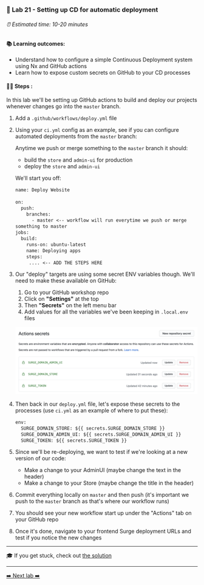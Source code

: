 ### 🎈 Lab 21 - Setting up CD for automatic deployment

###### ⏰ Estimated time: 10-20 minutes

#### 📚 Learning outcomes:

- Understand how to configure a simple Continuous Deployment system using Nx and GitHub actions
- Learn how to expose custom secrets on GitHub to your CD processes 

#### 🏋️‍♀️ Steps :

In this lab we'll be setting up GitHub actions to build and deploy our projects whenever changes go into the `master` branch.

1. Add a `.github/workflows/deploy.yml` file
2. Using your `ci.yml` config as an example, see if you can configure automated deployments from the 
`master` branch:

   Anytime we push or merge something to the `master` branch it should:
   - build the `store` and `admin-ui` for production
   - deploy the `store` and `admin-ui`
       
   We'll start you off:
   
   ```
   name: Deploy Website
   
   on:
     push:
       branches:
         - master <-- workflow will run everytime we push or merge something to master
   jobs:
     build:
       runs-on: ubuntu-latest
       name: Deploying apps
       steps:
        .... <-- ADD THE STEPS HERE
   ```

2. Our "deploy" targets are using some secret ENV variables though. We'll need to make these available on GitHub:
    1. Go to your GitHub workshop repo
    2. Click on **"Settings"** at the top
    3. Then **"Secrets"** on the left menu bar
    4. Add values for all the variables we've been keeping in `.local.env` files
  
    ![GitHub secrets](./github_secrets.png)

3. Then back in our `deploy.yml` file, let's expose these secrets to the processes (use `ci.yml` as an example of where to put these):

    ```
    env:
      SURGE_DOMAIN_STORE: ${{ secrets.SURGE_DOMAIN_STORE }}
      SURGE_DOMAIN_ADMIN_UI: ${{ secrets.SURGE_DOMAIN_ADMIN_UI }}
      SURGE_TOKEN: ${{ secrets.SURGE_TOKEN }}
    ```

3. Since we'll be re-deploying, we want to test if we're looking at a new version of our code:
    - Make a change to your AdminUI (maybe change the text in the header)
    - Make a change to your Store (maybe change the title in the header) 
3. Commit everything locally on `master` and then push (it's important we push to the `master` branch as that's where our workflow runs)
4. You should see your new workflow start up under the "Actions" tab on your GitHub repo
5. Once it's done, navigate to your frontend Surge deployment URLs and test if you notice the new changes

---

🎓 If you get stuck, check out [the solution](SOLUTION.md)

---

[➡️ Next lab ➡️](../lab22/LAB.md)
